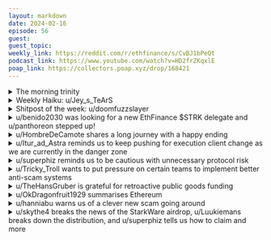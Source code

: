 ```yaml
---
layout: markdown
date: 2024-02-16
episode: 56
guest: 
guest_topic: 
weekly_link: https://reddit.com/r/ethfinance/s/CvBJ1bPeQt
podcast_link: https://www.youtube.com/watch?v=HD2frZKqxlE
poap_link: https://collectors.poap.xyz/drop/168421
---
```



<details markdown=1>
<summary>The morning trinity</summary>
[View on Reddit →](https://reddit.com/r/ethfinance/comments/1as1h64/comment/kqnfw7b/)

[u/hehechibby](https://reddit.com/u/hehechibby)

> Ethereum

[u/Colombian_Meatsmoker](https://reddit.com/u/Colombian_Meatsmoker)

> $2847

[u/FrenktheTank](https://reddit.com/u/FrenktheTank)

> 0.0544

[u/usesbinkvideo](https://reddit.com/u/usesbinkvideo)

> 89,350 hodlers subscribed (-17)

</details>
<details markdown=1>
<summary>Weekly Haiku: u/Jey_s_TeArS</summary>
[View on Reddit →](https://reddit.com/r/ethfinance/comments/1alov71/comment/kpjc4xp/)

*The next fork in March,*

*Continously overarch,*

*Leave the rest to parch.*

</details>
<details markdown=1>
<summary>Shitpost of the week: u/doomfuzzslayer</summary>
[View on Reddit →](https://reddit.com/r/ethfinance/comments/1aqfvsu/daily_general_discussion_february_14_2024/kqhhwyl/)

Guys I’m really worried. Cardano. You’ve heard of it right? Pretty sure the founder and lead dev - can’t remember his name but he has a dope beard - also the founder of playboy (or maybe it’s one of those boomer porn mags - hustler?) Anyway dude is LEGIT and recently announced they’re moving to ON CHAIN GOVERNANCE! You can’t get more decentralized than that. Pure democracy. Tokens = votes just like in the REAL WORLD. Eth and dare I say Btc need to get their shit together. Btc is a horse and buggy (with shitty suspension). Eth is a stock car (leaking oil). Solana is a space ship (leaky o ring - we know how that ends). Algorand is…sorry lost my train of thought. Cardano tho. They’ve FIGURED IT OUT!

You’re on alert eth devs. The time of autocratic rule will soon be over. On chain governance - pure clean democracy as it should be - is our future.

</details>
<details markdown=1>
<summary>u/benido2030 was looking for a new EthFinance $STRK delegate and u/panthoreon stepped up!</summary>
[View on Reddit →](https://reddit.com/r/ethfinance/comments/1alov71/daily_general_discussion_february_8_2024/kpglgvv/)

[u/benido2030](https://reddit.com/u/benido2030):

[Argent yesterday announced on twitter](https://twitter.com/argenthq/status/1755256369471688793?s=46&t=YfmV111XTneWp8pMn5zaLA) (you'll not see me using that new "brand") that

>The Starknet airdrop is coming soon 🪂

I think Argent and Starknet are in a rather strong partnership. Argent is now a Starknet only wallet (Ethereum etc technically still works, but I think all other chains are "legacy" by now). If they post stuff like that, it's really close. 

We have two members from the community already that would like to be "our" delegate:

- [u/atleft](https://reddit.com/u/atleft)
- [u/\_weboftrust](https://reddit.com/u/\_weboftrust)

They both have been delegates for some time, since Starknet governance is already up and running. This is great, they know how it all works, they are known (both here and within the starknet ecosystem), so these are great people to delegate to. 

But I would still like to find a 3rd, "fresh" delegate, someone who has not been a delegate but is familiar with Starknet, wants to go into governance and has the time and energy to listen to this community. 

This time I would like to change the process a little. If there are people that want to be a delegate there, feel free to leave a comment. But since last time there was only tricky (and they sadly had to drop out again because of missing free time for such an adventure) I think we could also propose people we feel would make a great delegate. Those members of course have to decide if they want to do it (and potentially starknet is not the best protocol if they are not users/ familiar) but at least we can get a discussion started :)

---

[View on Reddit →](https://reddit.com/r/ethfinance/comments/1amhanj/daily_general_discussion_february_9_2024/kpmn520/)

[u/panthoreon](https://reddit.com/u/panthoreon):

So in response to this [post](https://reddit.com/r/ethfinance/s/gk0zwZfFFG) from yesterday and the thread on farcaster:
I would like to get more involved with the ethereum community, so I would be honored if elected as a delegate for starknet.

- Who am I? -

I am a non-dev person with a mechanical engineering background, working in the supply chain field with a wide variety of functional experiences like network planning, procurement, demand planning, and logistics. My background equipped me with strong logic-based thinking, process mapping, and root cause analysis / problem solving skills.

As a person, I come from a very humble background that I believe has granted me a more holistic worldview; born and raised in Turkey, where corruption and poor fiscal management are like bread & butter (hence we see a wider adoption of crypto there):

I am very familiar with oppression, I know how it feels to be completely insecure in the midst of a military coup. I know what being tear gassed just for walking on the wrong street feels like. I know first-hand that to a third worlder, blockchain technologies mean a whole lot more in financial sovereignty.

Yet, I have also gained perspective of the Western world as i have been living in US for the past 10+ years, developing my expertise in Supply chain. 

A bit on the lighter side; I am a fitness enthusiast and have been a division 1 athlete in the past, I have self-taught art to a pretty serious level (primarily drawing) from imitating Spiderman comic books as a kid, and a huge animal-lover that spends a lot of his time with his two dogs. 

- Why am I interested? -

I have known about ethereum since the single digit price times but was at the time not interested in "crypto", seeing only gambling as its usecase back then.

I got more interested as the ecosystem developed and we started seeing real applications of DeFi, when I joined this community and have been a relatively silent reader that contributes every once in a while ever since. I am part of EVMavericks and active in a few other groups on Discord where you can find me under another handle: Aybala.

My real "Aha" moment happened when - thanks to this awesome community - I attended an EY blockchain conference in NYC, and learned about Baseline and the potential applications of zero-knowledge within my industry, supply chain. Ever since, I have been more invested, both financially and timewise, in the overall blockchain ecosystem.

As a non-dev and a non-social media person,  there are fewer possibilities to contribute to the ecosystem but being a delegate is something I can do.

I can commit to you all that I would invest the necessary time to ensure the best interests of this group, that I can bring to the table a perspective that is able to empathize and consider a wider ranges of human experience and be meticulous and process-driven in approaching any proposals / initiatives.

I appreciate everyone's time reading this and the consideration. Let me know if there is anything I can answer for you.

</details>
<details markdown=1>
<summary>u/HombreDeCamote shares a long journey with a happy ending</summary>
[View on Reddit →](https://reddit.com/r/ethfinance/comments/1amhanj/daily_general_discussion_february_9_2024/kpms478/)

A year ago I lost access to a significant to me amount of ETH. Since then I had been working with developers from Offchain Labs and The Arbitrum Foundation to retrieve the funds. Two weeks ago, following an incredible amount of effort from some big-brained devs, developers from The Arbitrum Foundation deployed retrieval contracts. Unfortunately the contracts were front run which resulted in the ETH being sacrificed and converted to a large block proposer fee. This would be similar to if I dropped a dollar on your front yard and asked you to pass it to me but when you reached out to do so, someone ran between us and grabbed the dollar.

I followed the transactions using a block explorer and noted that white hat hacker c0ffeebabe.eth had also attempted to rescue my funds but was also unable. I learned that c0ffeebabe.eth has used their skills to protect everyday users, in once instance they rescued $5.7M/2879 ETH from hackers and returned every cent/gwei, so I reached out for help. They, and users from this sub, were able to help me confirm that the proposal fee address belonging to Staked, which was recently acquired by Kraken Digital Asset Exchange. 

I was able to get in touch with several decision makers at both organizations. I explained the situation and provided documentation to prove the ETH had belonged to me till I lost access. Within a few short days they told me they had decided to return my ETH to me. As far as I know this is the first time a validator has returned a block proposal fee in an instance of theft or exploit , but please correct me if I am wrong. Regardless, I hope that the actions of Staked, Kraken, the Arbitrum Foundation, and OffChain Labs helps to set industry precedent moving forward.

I am incredibly grateful and incredibly lucky for the way this turned out. Without the support, sympathy, and skill of many strangers this outcome would not have been possible. Thank you to all those involved and to members of this community who helped me see this through.

</details>
<details markdown=1>
<summary>u/Itur_ad_Astra reminds us to keep pushing for execution client change as we are currently in the danger zone</summary>
[View on Reddit →](https://reddit.com/r/ethfinance/comments/1an9h36/daily_general_discussion_february_10_2024/kprog1y/)

So, I've had an idea about client diversity (and how to push more people to switch clients).

See, we are right now in a "tragedy of the commons" situation, where people CBA to switch from Geth because its usage is falling anyways, so someone else will do it, right?

Plus, psychologically, a 72% Geth dominance looks *way* better than a 85% Geth dominance. And on top of that, the risk *seems* lower to just stay on Geth.

But we all know that there's no difference whether the supermajority client is at 66% or at 90%. A bad block will finalize immeiately, and stakers will lose their stake. Most people on Ethfinance are aware of that.

The risk is the same... right? Well, no.

So, here's my idea. I think that, if you believe in the dynamics of "Layer 0", **a 66% supermajority is much, *much* worse than a 90% supermajority for stakers running the supermajority client.**

At 90% supermajority, I can easily see the community deciding on either a rollback (yeah, yeah, I know, never again, code is law etc., but let's be realistic) or accepting the Geth block as the correct one and going forward from there, either with some kind of compensation for Nethermind/Besu clients, or even no compensation.

At 90% supermajority, there would be little discussion and it's clear to me what would happen. And it's clearer the higher the Geth dominance is.

However, I think that at 66% things would be way more messier and contentious. This is now the "danger zone" where enough of the community did the right thing and have a strong enough voice, that the outcome of a supermajority client bug will be respected. *This* is where Geth users find themselves losing their stake.

And they might have a much more quiet voice than they expect. Centralized staking services, which are the ones that are mostly refusing to do the right thing (I'm looking at you, Coinbase and Binance) will just lose someone else's money, not their own. They got their cut on your profits, they lost your stake, c'est la vie. There might be some lawsuits, they are used to that.

**Change your clients. We are far from dealing with this and the situation is still critical.**

\* Sidenote: I'm very much a layman (albeit a staking one), so I'd like some input if my thinking is wrong.

---

Something to note with the values on [clientdiversity.org](https://clientdiversity.org/) is the lower the geth dominance does, the less accurate it is

/- hanniabu

</details>
<details markdown=1>
<summary>u/superphiz reminds us to be cautious with unnecessary protocol risk</summary>
[View on Reddit →](https://reddit.com/r/ethfinance/comments/1an9h36/daily_general_discussion_february_10_2024/kps9zqy/)

As of today, [Eigenlayer reports](https://app.eigenlayer.xyz/) 2,470,100 Ether staked. With a total of 30,338,443 Ether staked (according to [Hildobby](https://dune.com/hildobby/eth2-staking)), this represents about 8% of the total staked Eth under withdraw contract addresses developed by Eigenlayer. This is far from the 22% threshold I advocate, but it's wise to look ahead.

On one hand, I don't see this as a problem at all. Eigenlayer is cool, and restaking is interesting. I've made a small deposit into Eigenlayer and I look forward to seeing what it does.

On the other hand, amassing 8% of the validator withdrawal addresses prior to launch might send some red flags, especially considering that Eigenlayer has indicated that they have [no intention of self limiting](https://www.youtube.com/watch?v=nkDAODUTmaQ) (It's somewhere in that chat, I don't have a time stamp, feel free to offer it). 

Why is this concerning? It represents unnecessary protocol risk. Our ultimate mission as stakers is to secure the beacon chain. It's great if we can eek out extra revenue doing other tasks, but the social contract is to secure the beacon chain. We ought to recognize the real smart contract and governance risks here and recognize that any time we shift the balance and aggregate risk in one large pool we're posing a threat to the underlying protocol.

As usual, I'm not directing this to you, dear friend, I'm talking about the larger ecosystem risk. I imagine you're participating in Eigenlayer with less than 300,000 staked Ether and you likely represent less than 1% of the Ether staked on the beacon chain. I'm telling you that large entities who have no commitment to the success of Ethereum may put our network at risk and you ought to be aware of that AND ready to protect the protocol as well as your investment. You don't have to stand idly by as your work is eroded by anyone. 

I'm not asking you to avoid Eigenlayer or any of the cool ancillary platforms that have sprung up around it, I'm asking you to zoom out and recognize the dangers of aggregating risk. This isn't about Eigenlayer - it's about ANY risk aggregator who is ever willing to add existential risk to our chain. And I'll repeat myself: I LIKE the Eigenlayer concept.

</details>
<details markdown=1>
<summary>u/Tricky_Troll wants to put pressure on certain teams to implement better anti-scam systems</summary>
[View on Reddit →](https://reddit.com/r/ethfinance/comments/1ao10pn/daily_general_discussion_february_11_2024/kpwckfr/)

So, regarding u/HiPattern's [post yesterday](https://reddit.com/r/ethfinance/comments/1an9h36/daily_general_discussion_february_10_2024/kpthiuy/) about wallet dusting attacks which impersonate the most recent wallet you sent funds to in an effort to make it look like the top wallet in your Etherscan history is yours but it's actually just a similar wallet which is not yours in an effort to get you to accidentally send funds to their wallet next time you need to send to your previous sender. (Sorry, it's hard to explain, check out the post if you didn't get that.)

So currently, people are losing lots of money to these sneaky scams. I could very well see a dark future where I myself let my guard down when selling some ETH to get on the property ladder one day and when I go to transfer the funds to an exchange, I click the wrong account since it's right there at the top of my wallet's history and boom. My hopes and dreams of stability in where I live are gone for years to come.

***Just imagine thinking you can finally buy a house for your family and then at the last minute one slip up and that whole dream was taken from you. This has happened to people before and it will happen again.***

But this is completely avoidable! This is an extremely easy issue to solve. While it would be nice to get everyone to have better OpSec, it's not going to happen. However, one really minor tweak to Etherscan and it could be solved. 

1. They could add a simple bit of code to either display the Jazzicon/block profile pic next to every wallet address. This way, even though it is small, one could see that the address is different since the colour/design is different.

2. They could add some code to flag wallets which have similar starting and ending letters. It could be a simple orange warning sign or something which has more info if you have over it or a big banner if you actually click on said wallet.

Best of all, Etherscan is good at this sort of stuff usually. They added a revoke token permissions app to prevent those affected by exploits and that was a much more complicated addition. On the simpler side, they tag known scam wallets as such.

So I'd like this to be a call to action for this community. We have done this before. Previously when we have wanted to get an idea broadcast out to the wider Ethereum community or a certain protocol, we have been able to do it if we all do our part. **So please, if anyone knows someone who works for Etherscan or if you have followers/influence on other platforms like Twitter. Please, tell Etherscan to automatically flag dust attack wallets.** If we are successful, we could successfully save many people from losing their life savings to this avoidable tragedy.

This is quite possibly one of the easiest changes which could be made to prevent a lot of money from falling into the wrong hands.

Edit: I guess this also should be done in wallets too like MetaMask. So why stop at Etherscan? Let's make a fuss to every wallet provider which doesn't have some kind of system to prevent this. It should be as simple as if you shorten wallet addresses, have a kind of warning bubble if there are similar addresses you have previously sent funds to.

</details>
<details markdown=1>
<summary>u/TheHansGruber is grateful for retroactive public goods funding</summary>
[View on Reddit →](https://reddit.com/r/ethfinance/comments/1apmglo/daily_general_discussion_february_13_2024/kq86iof/)

As some of you may know, since the launch of the holesky testnet last September I have been maintaining and testing several thousand genesis validators alongside a dozen or so other meganerds from the rocketpool community. This is in spite of the fact that I almost **certainly** am responsible for bringing the average IQ of this group down a couple of points.

Over the last few months I have picked up a number of skills required for this sort of thing and I get a great deal of satisfaction knowing I am contributing in a small way to the development and progression of ethereum. I'll have these guys running for as long as the testnet needs 'em.

Anyway...I am proud to be able to say that, as of yesterday, I have received my **first ever** retroactive public goods funding from the folks over at ethstaker for operating these validators. Some months ago u/nixorokish posted in here about there being the possibility of a small grant/funding, and I inquired. I have a little extra pep in my step today. It isn't a huge pile of cash or anything, it's only meant to cover most of the cost of operating the machines. But it *feels* like a huge pile of cash to me, because for the first time I have tangible proof that I am, in fact, doing *something useful* in the space...other than shitposting on CT and farcaster, which I will contrinue to do regardless.

</details>
<details markdown=1>
<summary>u/OkDragonfruit1929 summarises Ethereum</summary>
[View on Reddit →](https://reddit.com/r/ethfinance/comments/1apmglo/daily_general_discussion_february_13_2024/kq8ornt/)

Ethereum is not just a cryptocurrency; it's a platform for decentralized applications, smart contracts, and various decentralized finance projects. This ecosystem supports a wide range of applications, from finance and gaming to art and identity verification and tokenization of real-world assets and tokenization of commodities, offering a utility that goes infinitely beyond what Bitcoin was designed for. Bitcoin primarily serves as digital gold or a store of value, whereas Ethereum aims to be an open, transparent, equitable settlement layer for the entire planet.

The Ethereum network has spawned numerous Layer 2 solutions (L2s) like Optimism, Arbitrum, and zkSync, which aim to scale the network by handling transactions off the main Ethereum chain, thereby increasing throughput and reducing fees. This is in contrast to Bitcoin, which has largely remained focused on Layer 1 (L1) with some off-chain solutions like the Lightning Network, which is dying in front of our eyes. The growth and adoption of L2s arguably add to Ethereum's utility and value. With zero-knowledge proofs coming sooner than anyone expects, liquidity fragmentation between the L2s and L1 will soon be a thing of the past.

Ethereum's transition to Proof of Stake (PoS) with the Merge significantly altered its issuance model and energy consumption. In PoS, validators stake ETH to secure the network, which is more energy-efficient than Bitcoin's Proof of Work (PoW) model. The issuance model under PoS is designed to be fairer and more sustainable, with rewards not exponentially weighted toward the ultra-wealthy with exponentially more computational power, but on rather on a linear model that scales fairly with the amount of ETH staked. This levels the playing field for earning transaction fees and block rewards, contrasting with Bitcoin's model where mining power concentration can lead to extreme disparities in earning potential where the APR of the ultra-wealthy is magnitudes higher than the APR allotted to the lower 99%.

EIP-1559 introduced a mechanism for burning a portion of transaction fees, reducing the overall supply of ETH over time. This deflationary pressure is unique compared to Bitcoin's currently inflating supply until it finally caps at 21 million. The fee market mechanism of Ethereum also aims to make transaction fees more predictable.

Ethereum's ecosystem supports multiple client implementations, fostering a diverse and resilient network. This diversity can reduce the risk of network-wide failures due to bugs in a single client implementation, a contrast to the single point of failure landscape of Bitcoin's one and only client.
  
Despite these advantages, the market valuation of ETH compared to BTC has been far too heavily influenced by narrative, "store-of-value" meme-ability, speculation, investor sentiment, and market dynamics. While Ethereum's technological and ecosystem advancements provide ETH a stronger value proposition, the market has failed to notice.

</details>
<details markdown=1>
<summary>u/hanniabu warns us of a clever new scam going around</summary>
[View on Reddit →](https://reddit.com/r/ethfinance/comments/1aqfvsu/daily_general_discussion_february_14_2024/kqcv3jr/)

PSA: New toxic address scam

They register an ENS with your address, such as 0xd8dA6BF26964aF9D7eEd9e03E53415D37aA96045.eth (vitalik's address) so when you search for an address in an app it'll show in the results, potentially even as the first result as shown here:

[https://x.com/haydenzadams/status/1757632516444311937](https://x.com/haydenzadams/status/1757632516444311937)

</details>
<details markdown=1>
<summary>u/skythe4 breaks the news of the StarkWare airdrop, u/Luukiemans breaks down the distribution, and u/superphiz tells us how to claim and more</summary>
[View on Reddit →](https://reddit.com/r/ethfinance/comments/1aqfvsu/daily_general_discussion_february_14_2024/kqcxsvs/)

[u/skythe4](https://reddit.com/u/skythe4):

*itshappening.gif*


> gm
> STRK ✨✨✨
> Read more: <https://medium.com/@StarknetFoundation/introducing-the-starknet-provisions-program-05d03ce13970>

<https://twitter.com/StarknetFndn/status/1757676598730342761>

---

> Let us intro:
> The Starknet Provisions Program
> Claiming starts Feb 20, 2024, 12pm UTC
> Check your eligibility 👇
> provisions.starknet.io

<https://twitter.com/StarknetFndn/status/1757676600596811928>

---

[View on Reddit →](https://reddit.com/r/ethfinance/comments/1aqfvsu/daily_general_discussion_february_14_2024/kqcy7ep/)

[u/Luukiemans](https://reddit.com/u/Luukiemans):

Happy Valentine's Day ~~stakers~~ ETH Community:

*You staked ETH up until the Merge - September 15th, 2022. Note that if you staked via a staking pool or centralized exchange you can't claim ETH directly through the portal. Your provider should claim the allocated STRK and distribute it to you.*  

Allocation:  

- 51.33% to Starknet Users  
- 21.99% to ETH Stakers  
- 9.62% to StarkEx Users  
- 9.05% to Starknet ECMP Members  
- 3.36% to Ethereum Developer  
- 2.14% to Starknet Developers  
- 2.12% to Open-source Developers  
- 0.22% to Ethereum Protocol Guild Members  
- 0.19% to EIP Authors

---

[View on Reddit →](https://reddit.com/r/ethfinance/comments/1aqfvsu/daily_general_discussion_february_14_2024/kqdqtey/)

[u/superphiz](https://reddit.com/u/superphiz):

In case no one has mentioned this, to check your STRK eligibility on an Ethereum address, you have to go to the [claim page](https://provisions.starknet.io) and click the third tab on the left before you enter the address. This is kind of a confusing ux.

Here's what the claim page looks like after you click the third tab: <https://ibb.co/KVX2C4S>

And the claim may be based on your deposit address or your withdrawal address, so check both if you don't see it.

I think all pre-merge beacon chain depositors are eligible.

Don't forget to appreciate Starknet for being the first airdrop to show significant support to the solo/home staking community!

Also, it looks like Rocket Pool stakers aren't able to claim right now, but I'm aware of internal discussions that are very like to conclude with Rocket Pool node operators claiming STRK.

</details>
